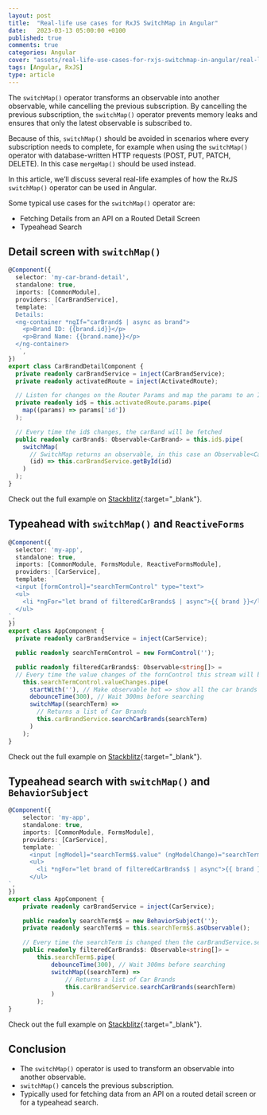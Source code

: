 ```yaml
---
layout: post
title:  "Real-life use cases for RxJS SwitchMap in Angular"
date:   2023-03-13 05:00:00 +0100
published: true
comments: true
categories: Angular
cover: "assets/real-life-use-cases-for-rxjs-switchmap-in-angular/real-life-use-cases-for-rxjs-switchmap-in-angular"
tags: [Angular, RxJS]
type: article
---
```


The `switchMap()` operator transforms an observable into another observable, while cancelling the previous subscription. By cancelling the previous subscription, the `switchMap()` operator prevents memory leaks and ensures that only the latest observable is subscribed to.

Because of this, `switchMap()` should be avoided in scenarios where every subscription needs to complete, for example when using the `switchMap()` operator with database-written HTTP requests (POST, PUT, PATCH, DELETE). In this case `mergeMap()` should be used instead.

In this article, we’ll discuss several real-life examples of how the RxJS `switchMap()` operator can be used in Angular.

Some typical use cases for the `switchMap()` operator are:
- Fetching Details from an API on a Routed Detail Screen
- Typeahead Search

## Detail screen with `switchMap()`

```typescript 
@Component({
  selector: 'my-car-brand-detail',
  standalone: true,
  imports: [CommonModule],
  providers: [CarBrandService],
  template: `
  Details:
  <ng-container *ngIf="carBrand$ | async as brand">
    <p>Brand ID: {{brand.id}}</p>
    <p>Brand Name: {{brand.name}}</p>
  </ng-container>
   `,
})
export class CarBrandDetailComponent {
  private readonly carBrandService = inject(CarBrandService);
  private readonly activatedRoute = inject(ActivatedRoute);

  // Listen for changes on the Router Params and map the params to an ID value
  private readonly id$ = this.activatedRoute.params.pipe(
    map((params) => params['id'])
  );

  // Every time the id$ changes, the carBand will be fetched
  public readonly carBrand$: Observable<CarBrand> = this.id$.pipe(
    switchMap(
      // SwitchMap returns an observable, in this case an Observable<CarBrand>
      (id) => this.carBrandService.getById(id)
    )
  );
}
```
Check out the full example on [Stackblitz](https://stackblitz.com/edit/angular-fehknb?file=src/car-detail.component.ts){:target="_blank"}.

## Typeahead with `switchMap()` and `ReactiveForms`

```typescript
@Component({
  selector: 'my-app',
  standalone: true,
  imports: [CommonModule, FormsModule, ReactiveFormsModule], 
  providers: [CarService],
  template: `
  <input [formControl]="searchTermControl" type="text">
  <ul>
    <li *ngFor="let brand of filteredCarBrands$ | async">{{ brand }}</li>
  </ul>
`,
})
export class AppComponent {
  private readonly carBrandService = inject(CarService);

  public readonly searchTermControl = new FormControl('');

  public readonly filteredCarBrands$: Observable<string[]> =
  // Every time the value changes of the fornControl this stream will be executed again
    this.searchTermControl.valueChanges.pipe(
      startWith(''), // Make observable hot => show all the car brands initially
      debounceTime(300), // Wait 300ms before searching
      switchMap((searchTerm) =>
        // Returns a list of Car Brands
        this.carBrandService.searchCarBrands(searchTerm)
      )
    );
}
```
Check out the full example on [Stackblitz](https://stackblitz.com/edit/angular-l3vtt1?file=src/main.ts){:target="_blank"}.



## Typeahead search with `switchMap()` and `BehaviorSubject`

```typescript
@Component({
    selector: 'my-app',
    standalone: true,
    imports: [CommonModule, FormsModule],
    providers: [CarService],
    template: `
      <input [ngModel]="searchTerm$$.value" (ngModelChange)="searchTerm$$.next($event)" type="text">
      <ul>
        <li *ngFor="let brand of filteredCarBrands$ | async">{{ brand }}</li>
      </ul>
`,
})
export class AppComponent {
    private readonly carBrandService = inject(CarService);

    public readonly searchTerm$$ = new BehaviorSubject('');
    private readonly searchTerm$ = this.searchTerm$$.asObservable();

    // Every time the searchTerm is changed then the carBrandService.searchCarBrands function is called
    public readonly filteredCarBrands$: Observable<string[]> =
        this.searchTerm$.pipe(
            debounceTime(300), // Wait 300ms before searching
            switchMap((searchTerm) =>
                // Returns a list of Car Brands
                this.carBrandService.searchCarBrands(searchTerm)
            )
        );
}
```

Check out the full example on [Stackblitz](https://stackblitz.com/edit/angular-ygswzq?file=src/main.ts){:target="_blank"}.

## Conclusion 
- The `switchMap()` operator is used to transform an observable into another observable.
- `switchMap()` cancels the previous subscription.
- Typically used for fetching data from an API on a routed detail screen or for a typeahead search.
